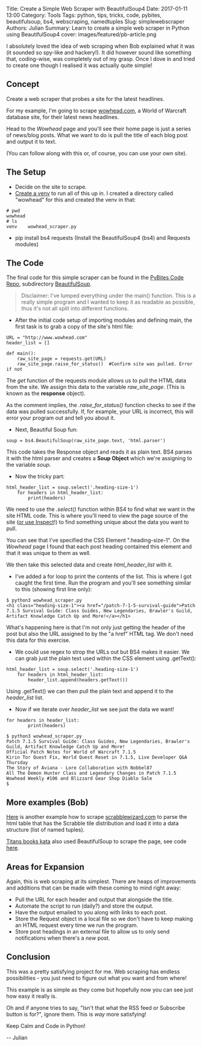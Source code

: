 Title: Create a Simple Web Scraper with BeautifulSoup4
Date: 2017-01-11 13:00
Category: Tools
Tags: python, tips, tricks, code, pybites, beautifulsoup, bs4, webscraping, namedtuples
Slug: simplewebscraper
Authors: Julian
Summary: Learn to create a simple web scraper in Python using BeautifulSoup4
cover: images/featured/pb-article.png

I absolutely loved the idea of web scraping when Bob explained what it was (it sounded so spy-like and hackery!). It did however sound like something that, coding-wise, was completely out of my grasp. Once I dove in and tried to create one though I realised it was actually quite simple!



## Concept

Create a web scraper that probes a site for the latest headlines.

For my example, I'm going to scrape [wowhead.com](http://wowhead.com), a World of Warcraft database site, for their latest news headlines.

Head to the *Wowhead* page and you'll see their home page is just a series of news/blog posts. What we want to do is pull the title of each blog post and output it to text.

(You can follow along with this or, of course, you can use your own site).


## The Setup

- Decide on the site to scrape.
- [Create a venv](http://pybit.es/the-beauty-of-virtualenv.html) to run all of this up in. I created a directory called "wowhead" for this and created the venv in that:

~~~~
# pwd
wowhead
# ls
venv	wowhead_scraper.py
~~~~

- pip install bs4 requests (Install the BeautifulSoup4 (bs4) and Requests modules)


## The Code

The final code for this simple scraper can be found in the [PyBites Code Repo](https://github.com/pybites/blog_code), subdirectory [BeautifulSoup](https://github.com/pybites/blog_code/tree/master/BeautifulSoup).

> Disclaimer: I've lumped everything under the main() function. This is a really simple program and I wanted to keep it as readable as possible, thus it's not all split into different functions.

- After the initial code setup of importing modules and defining main, the first task is to grab a copy of the site's html file:

~~~~
URL = "http://www.wowhead.com"
header_list = []

def main():
    raw_site_page = requests.get(URL)
    raw_site_page.raise_for_status()  #Confirm site was pulled. Error if not
~~~~

The *get* function of the requests module allows us to pull the HTML data from the site. We assign this data to the variable *raw_site_page*. (This is known as the **response** object).

As the comment implies, the *.raise_for_status()* function checks to see if the data was pulled successfully. If, for example, your URL is incorrect, this will error your program out and tell you about it.


- Next, Beautiful Soup fun:

~~~~
soup = bs4.BeautifulSoup(raw_site_page.text, 'html.parser')
~~~~

This code takes the Response object and reads it as plain text. BS4 parses it with the html parser and creates a **Soup Object** which we're assigning to the variable *soup*.


- Now the tricky part:

~~~~
html_header_list = soup.select('.heading-size-1')
    for headers in html_header_list:
        print(headers)
~~~~

We need to use the *.select()* function within BS4 to find what we want in the site HTML code. This is where you'll need to view the page source of the site ([or use Inspect](http://testingfreak.com/inspect-element-in-firefox-chrome-or-ie-browsers/)!) to find something unique about the data you want to pull.

You can see that I've specified the CSS Element ".heading-size-1". On the *Wowhead* page I found that each post heading contained this element and that it was unique to them as well.

We then take this selected data and create *html_header_list* with it.

- I've added a for loop to print the contents of the list. This is where I got caught the first time. Run the program and you'll see something similar to this (showing first line only):

~~~~
$ python3 wowhead_scraper.py 
<h1 class="heading-size-1"><a href="/patch-7-1-5-survival-guide">Patch 7.1.5 Survival Guide: Class Guides, New Legendaries, Brawler's Guild, Artifact Knowledge Catch Up and More!</a></h1>
~~~~

What's happening here is that I'm not only just getting the header of the post but also the URL assigned to by the "a href" HTML tag. We don't need this data for this exercise.

- We could use regex to strop the URLs out but BS4 makes it easier. We can grab just the plain text used within the CSS element using .getText():

~~~~
html_header_list = soup.select('.heading-size-1')
    for headers in html_header_list:
        header_list.append(headers.getText())
~~~~

Using .getText() we can then pull the plain text and append it to the *header_list* list.

- Now if we iterate over *header_list* we see just the data we want!

~~~~
for headers in header_list:
        print(headers)
~~~~

~~~~
$ python3 wowhead_scraper.py 
Patch 7.1.5 Survival Guide: Class Guides, New Legendaries, Brawler's Guild, Artifact Knowledge Catch Up and More!
Official Patch Notes for World of Warcraft 7.1.5
Kirin Tor Quest Fix, World Quest Reset in 7.1.5, Live Developer Q&A Thursday
The Story of Aviana - Lore Collaboration with Nobbel87
All The Demon Hunter Class and Legendary Changes in Patch 7.1.5
Wowhead Weekly #106 and Blizzard Gear Shop Diablo Sale
$ 
~~~~

## More examples (Bob)

[Here](https://github.com/pybites/blog_code/blob/master/BeautifulSoup/scrabble_distribution.py) is another example how to scrape [scrabblewizard.com](http://scrabblewizard.com/scrabble-tile-distribution/) to parse the html table that has the Scrabble tile distribution and load it into a data structure (list of named tuples).

[Titans books kata](http://bobbelderbos.com/2016/12/code-kata/) also used BeautifulSoup to scrape the page, see code [here](https://github.com/pybites/blog_code/blob/master/BeautifulSoup/titans_books.py).

## Areas for Expansion

Again, this is web scraping at its simplest. There are heaps of improvements and additions that can be made with these coming to mind right away:

- Pull the URL for each header and output that alongside the title.
- Automate the script to run (daily?) and store the output.
- Have the output emailed to you along with links to each post.
- Store the Request object in a local file so we don't have to keep making an HTML request every time we run the program.
- Store post headings in an external file to allow us to only send notifications when there's a *new* post.



## Conclusion

This was a pretty satisfying project for me. Web scraping has endless possibilities - you just need to figure out what you want and from where!

This example is as simple as they come but hopefully now you can see just how easy it really is.

Oh and if anyone tries to say, "Isn't that what the RSS feed or Subscribe button is for?", ignore them. This is *way* more satisfying!

Keep Calm and Code in Python!

-- Julian
